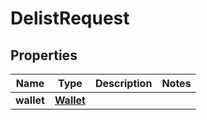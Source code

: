 
# DelistRequest

## Properties
Name | Type | Description | Notes
------------ | ------------- | ------------- | -------------
**wallet** | [**Wallet**](Wallet.md) |  | 



